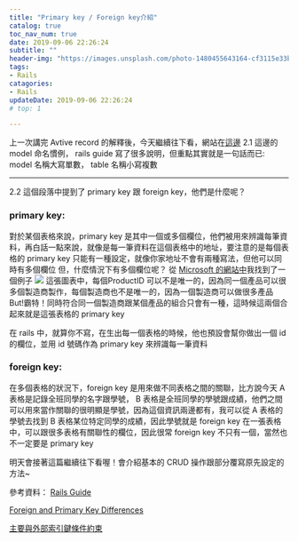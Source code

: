 ```yaml
---
title: "Primary key / Foreign key介紹"
catalog: true
toc_nav_num: true
date: 2019-09-06 22:26:24
subtitle: ""
header-img: "https://images.unsplash.com/photo-1480455643164-cf3115e33b36?ixlib=rb-1.2.1&ixid=eyJhcHBfaWQiOjEyMDd9&auto=format&fit=crop&w=1950&q=80"
tags:
- Rails
catagories:
- Rails
updateDate: 2019-09-06 22:26:24
# top: 1

---
```


上一次講完 Avtive record 的解釋後，今天繼續往下看，網站在[這邊](https://guides.rubyonrails.org/active_record_basics.html)
2.1 這邊的 model 命名慣例， rails guide 寫了很多說明，但重點其實就是一句話而已:
model 名稱大寫單數， table 名稱小寫複數
***
2.2 這個段落中提到了 primary key 跟 foreign key，他們是什麼呢？
### primary key: 
對於某個表格來說，primary key 是其中一個或多個欄位，他們被用來辨識每筆資料，再白話一點來說，就像是每一筆資料在這個表格中的地址，要注意的是每個表格的 primary key 只能有一種設定，就像你家地址不會有兩種寫法，但他可以同時有多個欄位
但，什麼情況下有多個欄位呢？ 從 [Microsoft 的網站中](https://docs.microsoft.com/zh-tw/sql/relational-databases/tables/primary-and-foreign-key-constraints?view=sql-server-2017)我找到了一個例子
![](https://i.imgur.com/3Wl12DT.png)
這張圖表中，每個ProductID 可以不是唯一的，因為同一個產品可以很多個製造商製作，每個製造商也不是唯一的，因為一個製造商可以做很多產品
But!霸特！同時符合同一個製造商跟某個產品的組合只會有一種，這時候這兩個合起來就是這張表格的 primary key

在 rails 中，就算你不寫，在生出每一個表格的時候，他也預設會幫你做出一個 id 的欄位，並用 id 號碼作為 primary key 來辨識每一筆資料

### foreign key: 
在多個表格的狀況下，foreign key 是用來做不同表格之間的關聯，比方說今天 A 表格是記錄全班同學的名字跟學號， B 表格是全班同學的學號跟成績，他們之間可以用來當作關聯的很明顯是學號，因為這個資訊兩邊都有，我可以從 A 表格的學號去找到 B 表格某位特定同學的成績，因此學號就是 foreign key
在一張表格中，可以跟很多表格有關聯性的欄位，因此很常 foreign key 不只有一個，當然也不一定要是 primary key

明天會接著這篇繼續往下看喔！會介紹基本的 CRUD 操作跟部分覆寫原先設定的方法~

參考資料：
[Rails Guide](https://guides.rubyonrails.org/active_record_basics.html)

[Foreign and Primary Key Differences](https://www.essentialsql.com/what-is-the-difference-between-a-primary-key-and-a-foreign-key/) 

[主要與外部索引鍵條件約束](https://docs.microsoft.com/zh-tw/sql/relational-databases/tables/primary-and-foreign-key-constraints?view=sql-server-2017)

